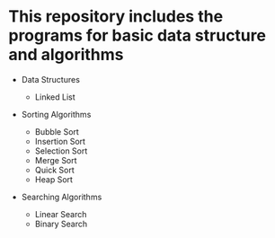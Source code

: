 # This repository includes the programs for basic data structure and algorithms

- Data Structures

  - Linked List

- Sorting Algorithms

  - Bubble Sort
  - Insertion Sort
  - Selection Sort
  - Merge Sort
  - Quick Sort
  - Heap Sort

- Searching Algorithms
  - Linear Search
  - Binary Search
